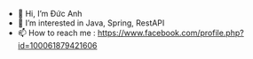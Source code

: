 - 👋 Hi, I’m Đức Anh
- 👀 I’m interested in  Java, Spring, RestAPI
- 📫 How to reach me : https://www.facebook.com/profile.php?id=100061879421606
